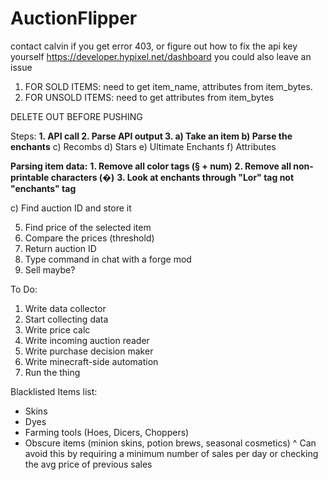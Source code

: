 # AuctionFlipper
contact calvin if you get error 403, or figure out how to fix the api key yourself https://developer.hypixel.net/dashboard
you could also leave an issue

1. FOR SOLD ITEMS: need to get item_name, attributes from item_bytes.
2. FOR UNSOLD ITEMS: need to get attributes from item_bytes

DELETE OUT BEFORE PUSHING

Steps:
**1. API call
2. Parse API output
3. a) Take an item
   b) Parse the enchants**
   c) Recombs
   d) Stars
   e) Ultimate Enchants
   f) Attributes

**Parsing item data:**
**1. Remove all color tags (§ + num)**
**2. Remove all non-printable characters (�)**
**3. Look at enchants through "Lor" tag not "enchants" tag**

   c) Find auction ID and store it
   
5. Find price of the selected item
6. Compare the prices (threshold)
7. Return auction ID
8. Type command in chat with a forge mod
9. Sell maybe?

To Do:
1. Write data collector
2. Start collecting data
3. Write price calc
4. Write incoming auction reader
5. Write purchase decision maker
6. Write minecraft-side automation
7. Run the thing

Blacklisted Items list:
- Skins
- Dyes
- Farming tools (Hoes, Dicers, Choppers)
- Obscure items (minion skins, potion brews, seasonal cosmetics)
^ Can avoid this by requiring a minimum number of sales per day or checking the avg price of previous sales
